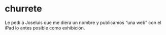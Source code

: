 # churrete

Le pedí a Joseluis que me diera un nombre y publicamos “una web” con el iPad lo antes posible como exhibición.
